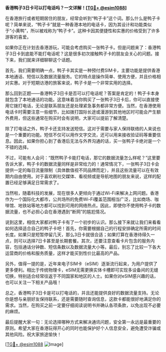 **香港鸭子3日卡可以打电话吗？一文详解！[[TG💪+ @esim1088](https://t.me/s/esim1088)]**

在香港旅行或者短期居住的朋友，经常会听到“鸭子卡”这个词。那么什么是鸭子卡呢？简单来说，“鸭子卡”就是一种香港本地的电话卡，因为其设计和功能类似于“小黄鸭”，所以被戏称为“鸭子卡”。这种卡因其便捷性和实惠的价格受到了许多游客的喜爱。

如果你正在计划去香港游玩，可能会考虑购买一张鸭子卡。但是问题来了：香港鸭子3日卡到底能不能打电话呢？这是很多初次接触鸭子卡的朋友会关心的问题。接下来，我们就来详细聊聊这个话题。

首先，我们需要明确一点，鸭子卡其实是一种预付费SIM卡，主要功能是提供香港本地通话、短信以及数据流量服务。它的特点是操作简单、使用方便，并且价格相对实惠。对于短期访港的旅客来说，鸭子卡是一个非常实用的选择。

那么回到正题——香港鸭子3日卡是否可以打电话呢？答案是肯定的！鸭子卡本身就包含了本地通话的功能。这意味着当你购买了一张鸭子3日卡后，你可以直接使用它拨打电话，无论是联系朋友还是处理紧急事务都非常方便。当然，在香港使用电话卡时需要注意一些细节，比如拨打国际长途或漫游到其他地区时可能会产生额外费用，但这些通常在购买时会有说明，大家可以提前了解清楚。

除了打电话之外，鸭子卡还支持发送短信。这对于需要与家人保持联络的人来说也是一个重要的功能。短信不仅可以用作文字交流，还可以用来接收验证码等重要信息。因此，如果你担心到了香港后无法与外界沟通的话，买一张鸭子卡绝对是一个不错的选择。

不过，可能有人会问：“既然鸭子卡能打电话，那它的数据流量怎么样呢？”这里要告诉大家，鸭子卡的数据流量同样是非常给力的！通常情况下，一张鸭子3日卡会提供一定的每日流量限制（具体数值视不同品牌而定），并且这些流量可以在有效期内自由使用。对于喜欢刷社交媒体、看视频或是导航地图的朋友来说，这样的配置已经足够满足日常需求了。

当然啦，随着科技的发展，现在很多人更倾向于通过Wi-Fi来解决上网问题。香港作为一个国际化大都市，公共场所的免费Wi-Fi覆盖范围相当广泛，比如商场、咖啡馆、地铁站等地方都可以找到可用的网络热点。因此，即使你不使用鸭子卡的数据流量，也不必担心会在香港遇到“断网”的尴尬情况。

说到这里，相信大家都对鸭子卡有了一个初步的认识。那么接下来就让我们来看看如何选择适合自己的鸭子卡吧！首先，你需要根据自己的行程安排确定所需的时间长度。如果只是短暂停留几天，那么3日卡就很合适；如果打算在香港待得久一点，则可以选择7日卡甚至是长期套餐。其次，还要注意查看卡片包含的服务内容，包括通话分钟数、短信条数以及数据流量大小等。最后，别忘了比较一下各大运营商的价格和服务质量，这样才能买到性价比最高的产品。

另外，值得一提的是，近年来电子SIM卡（eSIM）逐渐流行起来，为用户提供了更多便利。相比于传统物理卡，eSIM无需更换实体卡槽即可实现多设备间的无缝切换，特别适合经常往返于不同国家和地区的人士。如果你对eSIM感兴趣的话，也可以关注一下相关产品哦！

总之，香港鸭子3日卡是可以打电话的，并且还能提供良好的数据流量支持。无论你是想与亲朋好友保持联系，还是需要随时查询信息，这款卡都能很好地满足你的需求。当然，在购买之前一定要仔细阅读说明书并确认各项条款，以免出现不必要的麻烦。

最后提醒大家一句：无论选择哪种方式来解决通讯问题，安全第一永远是最重要的原则。希望大家在香港玩得开心的同时也能保护好个人信息安全，避免遭受诈骗或其他风险。祝大家旅途愉快！

[[TG💪+ @esim1088](https://t.me/s/esim1088) ![Image](https://i.postimg.cc/4NQfJmqS/Snipaste-2025-05-13-00-14-12.png)]